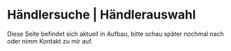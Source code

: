 # Händlersuche | Händlerauswahl

Diese Seite befindet sich aktuell in Aufbau, bitte schau später nochmal nach oder nimm Kontakt zu mir auf.
